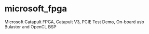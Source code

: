 # microsoft_fpga
Microsoft Catapult FPGA, Catapult V3, PCIE Test Demo, On-board usb Bulaster and OpenCL BSP 
